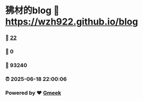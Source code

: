 # 狒材的blog :link: https://wzh922.github.io/blog 
### :page_facing_up: [22](https://wzh922.github.io/blog/tag.html) 
### :speech_balloon: 0 
### :hibiscus: 93240 
### :alarm_clock: 2025-06-18 22:00:06 
### Powered by :heart: [Gmeek](https://github.com/Meekdai/Gmeek)
